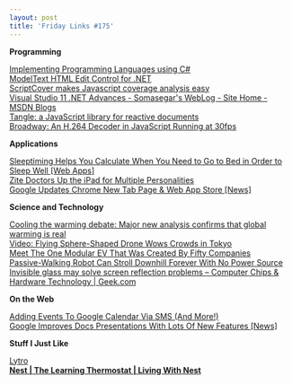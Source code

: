 ```yaml
---
layout: post
title: 'Friday Links #175'
---
```

**Programming**

[Implementing Programming Languages using C#](http://www.codeproject.com/KB/recipes/programminglanguagetoools.aspx)   
[ModelText HTML Edit Control for .NET](http://www.modeltext.com/html/)   
[ScriptCover makes Javascript coverage analysis easy](http://feedproxy.google.com/~r/blogspot/RLXA/~3/RKFuR3AXX9Y/scriptcover-makes-javascript-coverage.html)   
[Visual Studio 11 .NET Advances - Somasegar's WebLog - Site Home - MSDN Blogs](http://blogs.msdn.com/b/somasegar/archive/2011/10/26/visual-studio-11-net-advances.aspx)   
[Tangle: a JavaScript library for reactive documents](http://worrydream.com/Tangle/)   
[Broadway: An H.264 Decoder in JavaScript Running at 30fps](http://feedproxy.google.com/~r/badassjs/~3/fhWq_-aWrTY/12035631618)

**Applications**

[Sleeptiming Helps You Calculate When You Need to Go to Bed in Order to Sleep Well [Web Apps]](http://feeds.gawker.com/~r/lifehacker/full/~3/G9bexYn_Ikg/sleeptiming-helps-you-calculate-when-you-need-to-go-to-bed-in-order-to-sleep-well)   
[Zite Doctors Up the iPad for Multiple Personalities](http://allthingsd.com/20111021/zite-doctors-up-the-ipad-for-multiple-personalities/)   
[Google Updates Chrome New Tab Page & Web App Store [News]](http://feedproxy.google.com/~r/Makeuseof/~3/WcN1UjbAaNQ/)

**Science and Technology**

[Cooling the warming debate: Major new analysis confirms that global warming is real](http://feeds.sciencedaily.com/~r/sciencedaily/~3/qaVhFRa_QnY/111021144716.htm)   
[Video: Flying Sphere-Shaped Drone Wows Crowds in Tokyo](http://www.popsci.com/technology/article/2011-10/video-japans-new-ball-shaped-drone-wows-crowds-tokyo)   
[Meet The One Modular EV That Was Created By Fifty Companies](http://www.wired.com/autopia/2011/10/meet-the-one-modular-ev-created-by-fifty-companies/)   
[Passive-Walking Robot Can Stroll Downhill Forever With No Power Source](http://www.popsci.com/technology/article/2011-10/passive-walking-robot-can-stroll-downhill-forever-no-power-source)   
[Invisible glass may solve screen reflection problems – Computer Chips & Hardware Technology | Geek.com](http://www.geek.com/articles/chips/invisible-glass-may-solve-screen-reflection-problems-20111028/)

**On the Web**

[Adding Events To Google Calendar Via SMS (And More!)](http://feedproxy.google.com/~r/Makeuseof/~3/ONoof1L9j2I/)   
[Google Improves Docs Presentations With Lots Of New Features [News]](http://feedproxy.google.com/~r/Makeuseof/~3/utBITsvF-Y0/)

**Stuff I Just Like**

[Lytro](http://www.lytro.com/lytro-camera-launch/363)   
[**Nest | The Learning Thermostat | Living With Nest**](http://www.nest.com/living-with-nest/)
